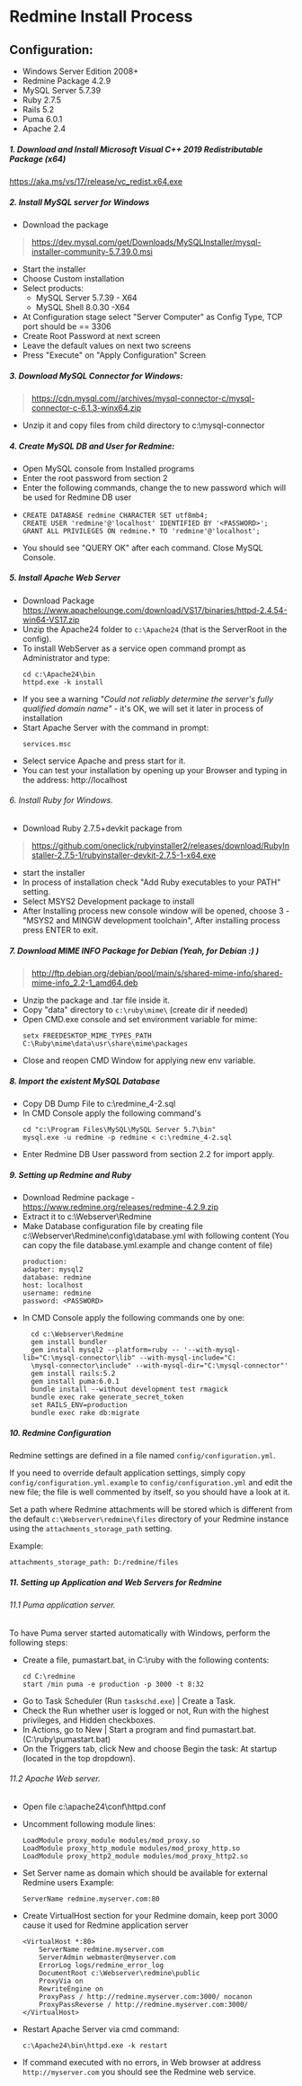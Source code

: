 # Redmine Install Process

## Configuration:

* Windows Server Edition 2008+
* Redmine Package 4.2.9
* MySQL Server 5.7.39
* Ruby 2.7.5
* Rails 5.2
* Puma 6.0.1
* Apache 2.4


##### 1. Download and Install Microsoft Visual C++ 2019 Redistributable Package (x64)
https://aka.ms/vs/17/release/vc_redist.x64.exe

##### 2. Install MySQL  server for Windows

- Download the package
> https://dev.mysql.com/get/Downloads/MySQLInstaller/mysql-installer-community-5.7.39.0.msi
-  Start the installer
- Choose Custom installation
- Select products:
    - MySQL Server 5.7.39 - X64
    - MySQL Shell 8.0.30 -X64
- At Configuration stage select "Server Computer" as Config Type, TCP port should be == 3306
- Create Root Password at next screen
- Leave the default values on next two screens
- Press "Execute" on "Apply Configuration" Screen

##### 3. Download MySQL Connector for Windows:

> https://cdn.mysql.com//archives/mysql-connector-c/mysql-connector-c-6.1.3-winx64.zip

- Unzip it and copy files from child directory to c:\mysql-connector

##### 4. Create MySQL DB and User for Redmine:

- Open MySQL console from Installed programs
- Enter the root password from section 2
- Enter the following commands, change the <PASSWORD> to new password which will be used for Redmine DB user
-
      CREATE DATABASE redmine CHARACTER SET utf8mb4;
      CREATE USER 'redmine'@'localhost' IDENTIFIED BY '<PASSWORD>';
      GRANT ALL PRIVILEGES ON redmine.* TO 'redmine'@'localhost';
- You should see "QUERY OK" after each command. Close MySQL Console.

##### 5. Install Apache Web Server
- Download Package
  https://www.apachelounge.com/download/VS17/binaries/httpd-2.4.54-win64-VS17.zip
- Unzip the Apache24 folder to `c:\Apache24` (that is the ServerRoot in the config).
- To install WebServer as a service open command prompt as Administrator and type:
    ```
    cd c:\Apache24\bin
    httpd.exe -k install
    ```
- If you see a warning *"Could not reliably determine the server's fully qualified domain name"* - it's OK, we will set it later in process of installation
- Start Apache Server with the command in prompt:
    ```
    services.msc
    ```
- Select service Apache and press start for it.
- You can test your installation by opening up your Browser and typing in the address:
  http://localhost

###### 6. Install Ruby for Windows.

- Download Ruby 2.7.5+devkit package from
> https://github.com/oneclick/rubyinstaller2/releases/download/RubyInstaller-2.7.5-1/rubyinstaller-devkit-2.7.5-1-x64.exe
- start the installer
- In process of installation check  "Add Ruby executables to your PATH" setting.
- Select MSYS2 Development package to install
- After Installing process new console window will be opened, choose 3 - "MSYS2 and MINGW development toolchain", After
  installing process press ENTER to exit.


##### 7. Download MIME INFO Package for Debian (Yeah, for Debian :) )

>http://ftp.debian.org/debian/pool/main/s/shared-mime-info/shared-mime-info_2.2-1_amd64.deb

- Unzip the package and .tar file inside it.
- Copy "data" directory to `c:\ruby\mime\` (create dir if needed)
- Open CMD.exe console and set environment variable for mime:
    ```
    setx FREEDESKTOP_MIME_TYPES_PATH C:\Ruby\mime\data\usr\share\mime\packages
    ```
- Close and reopen CMD Window for applying new env variable.

##### 8. Import the existent MySQL Database

- Copy DB Dump File to c:\redmine_4-2.sql
- In CMD Console apply the following command's
    ```
    cd "c:\Program Files\MySQL\MySQL Server 5.7\bin"
    mysql.exe -u redmine -p redmine < c:\redmine_4-2.sql
    ```
- Enter Redmine DB User password from section 2.2 for import apply.

##### 9. Setting up Redmine and Ruby

- Download Redmine package - https://www.redmine.org/releases/redmine-4.2.9.zip
- Extract it to c:\Webserver\Redmine
- Make Database configuration file by creating file c:\Webserver\Redmine\config\database.yml with following content (You can copy the file database.yml.example and change content of file)
    ```
    production:
    adapter: mysql2
    database: redmine
    host: localhost
    username: redmine
    password: <PASSWORD>
    ```
- In CMD Console apply the following commands one by one:
    ```
      cd c:\Webserver\Redmine
      gem install bundler
      gem install mysql2 --platform=ruby -- '--with-mysql-lib="C:\mysql-connector\lib" --with-mysql-include="C:
      \mysql-connector\include" --with-mysql-dir="C:\mysql-connector"'
      gem install rails:5.2
      gem install puma:6.0.1
      bundle install --without development test rmagick   
      bundle exec rake generate_secret_token
      set RAILS_ENV=production
      bundle exec rake db:migrate
    ```

##### 10. Redmine Configuration

Redmine settings are defined in a file named `config/configuration.yml`.

If you need to override default application settings, simply copy `config/configuration.yml.example` to
`config/configuration.yml` and edit the new file; the file is well commented by itself, so you should have a look at it.

Set a path where Redmine attachments will be stored which is different from the default `c:\Webserver\redmine\files` directory of your Redmine instance using the `attachments_storage_path` setting.

Example:
```
attachments_storage_path: D:/redmine/files
```
##### 11. Setting up Application and Web Servers for Redmine

###### 11.1 Puma application server.

To have Puma server started automatically with Windows, perform the following steps:

- Create a file, pumastart.bat, in C:\ruby with the following contents:
    ```
    cd C:\redmine
    start /min puma -e production -p 3000 -t 8:32
    ```
- Go to Task Scheduler (Run `taskschd.exe`) | Create a Task.
- Check the Run whether user is logged or not, Run with the highest privileges, and Hidden checkboxes.
- In Actions, go to New | Start a program and find pumastart.bat. (C:\ruby\pumastart.bat)
- On the Triggers tab, click New and choose Begin the task: At startup (located in the top dropdown).

###### 11.2 Apache Web server.

- Open file c:\apache24\conf\httpd.conf
- Uncomment following module lines:
    ```
    LoadModule proxy_module modules/mod_proxy.so
    LoadModule proxy_http_module modules/mod_proxy_http.so
    LoadModule proxy_http2_module modules/mod_proxy_http2.so
    ```
- Set Server name as domain which should be available for external Redmine users
  Example:

    ```
    ServerName redmine.myserver.com:80
    ```
- Create VirtualHost section for your Redmine domain, keep port 3000 cause it used for Redmine application server
    ```
    <VirtualHost *:80>
        ServerName redmine.myserver.com
        ServerAdmin webmaster@myserver.com
        ErrorLog logs/redmine_error_log
        DocumentRoot c:\Webserver\redmine\public
        ProxyVia on
        RewriteEngine on
        ProxyPass / http://redmine.myserver.com:3000/ nocanon
        ProxyPassReverse / http://redmine.myserver.com:3000/
    </VirtualHost>
    ```
- Restart Apache Server via cmd command:
    ```
    c:\Apache24\bin\httpd.exe -k restart
    ```
- If command executed with no errors, in Web browser at address `http://myserver.com` you should see the Redmine web service.

